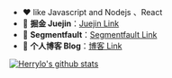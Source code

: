<!--
**HerryLo/Herrylo** is a ✨ _special_ ✨ repository because its `README.md` (this file) appears on your GitHub profile.

Here are some ideas to get you started:

- 🔭 I’m currently working on ...
- 🌱 I’m currently learning ...
- 👯 I’m looking to collaborate on ...
- 🤔 I’m looking for help with ...
- 💬 Ask me about ...
- 📫 How to reach me: ...
- 😄 Pronouns: ...
- ⚡ Fun fact: ...
-->

- ❤️ like Javascript and Nodejs 、React
- 💬 **掘金 Juejin**：[Juejin Link](https://juejin.cn/user/430664289365608)
- 💬 **Segmentfault**：[Segmentfault Link](https://segmentfault.com/u/herrylo)
- 💬 **个人博客 Blog**：[博客 Link](https://herrylo.github.io)

[![Herrylo's github stats](https://github-readme-stats.vercel.app/api?username=Herrylo)](https://github.com/anuraghazra/github-readme-stats)

<!-- [![Top Langs](https://github-readme-stats.vercel.app/api/top-langs/?username=Herrylo&layout=compact)](https://github.com/anuraghazra/github-readme-stats) -->



